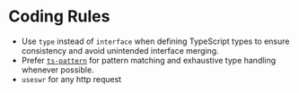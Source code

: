 # Coding Rules

- Use `type` instead of `interface` when defining TypeScript types to ensure consistency and avoid unintended interface merging.
- Prefer [`ts-pattern`](https://github.com/gvergnaud/ts-pattern) for pattern matching and exhaustive type handling whenever possible.
- `useswr` for any http request

